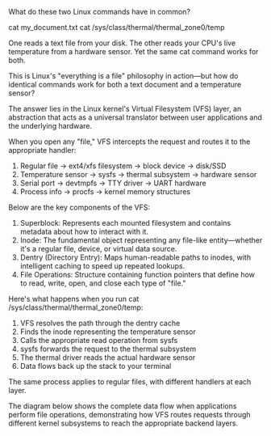 What do these two Linux commands have in common?

cat my_document.txt
cat /sys/class/thermal/thermal_zone0/temp

One reads a text file from your disk. The other reads your CPU's live temperature from a hardware sensor. Yet the same cat command works for both. 

This is Linux's "everything is a file" philosophy in action—but how do identical commands work for both a text document and a temperature sensor?

The answer lies in the Linux kernel's Virtual Filesystem (VFS) layer, an abstraction that acts as a universal translator between user applications and the underlying hardware. 

When you open any "file," VFS intercepts the request and routes it to the appropriate handler:

1. Regular file → ext4/xfs filesystem → block device → disk/SSD
2. Temperature sensor → sysfs → thermal subsystem → hardware sensor 
3. Serial port → devtmpfs → TTY driver → UART hardware
4. Process info → procfs → kernel memory structures

Below are the key components of the VFS:

1. Superblock: Represents each mounted filesystem and contains metadata about how to interact with it.
2. Inode: The fundamental object representing any file-like entity—whether it's a regular file, device, or virtual data source.
3. Dentry (Directory Entry): Maps human-readable paths to inodes, with intelligent caching to speed up repeated lookups.
4. File Operations: Structure containing function pointers that define how to read, write, open, and close each type of "file."

Here's what happens when you run cat /sys/class/thermal/thermal_zone0/temp:

1. VFS resolves the path through the dentry cache
2. Finds the inode representing the temperature sensor
3. Calls the appropriate read operation from sysfs
4. sysfs forwards the request to the thermal subsystem
5. The thermal driver reads the actual hardware sensor
6. Data flows back up the stack to your terminal

The same process applies to regular files, with different handlers at each layer.

The diagram below shows the complete data flow when applications perform file operations, demonstrating how VFS routes requests through different kernel subsystems to reach the appropriate backend layers.